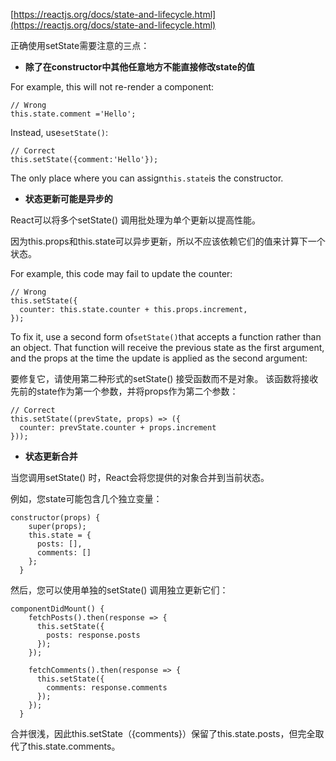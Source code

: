 [https://reactjs.org/docs/state-and-lifecycle.html](https://reactjs.org/docs/state-and-lifecycle.html)

正确使用setState需要注意的三点：

* **除了在constructor中其他任意地方不能直接修改state的值**

For example, this will not re-render a component:

```
// Wrong
this.state.comment ='Hello';
```

Instead, use`setState()`:

```
// Correct
this.setState({comment:'Hello'});
```

The only place where you can assign`this.state`is the constructor.

* **状态更新可能是异步的**

React可以将多个setState\(\) 调用批处理为单个更新以提高性能。

因为this.props和this.state可以异步更新，所以不应该依赖它们的值来计算下一个状态。

For example, this code may fail to update the counter:

```
// Wrong
this.setState({
  counter: this.state.counter + this.props.increment,
});
```

To fix it, use a second form of`setState()`that accepts a function rather than an object. That function will receive the previous state as the first argument, and the props at the time the update is applied as the second argument:

要修复它，请使用第二种形式的setState\(\) 接受函数而不是对象。 该函数将接收先前的state作为第一个参数，并将props作为第二个参数：

```
// Correct
this.setState((prevState, props) => ({
  counter: prevState.counter + props.increment
}));
```

* **状态更新合并**

当您调用setState\(\) 时，React会将您提供的对象合并到当前状态。

例如，您state可能包含几个独立变量：

```
constructor(props) {
    super(props);
    this.state = {
      posts: [],
      comments: []
    };
  }
```

然后，您可以使用单独的setState\(\) 调用独立更新它们：

```
componentDidMount() {
    fetchPosts().then(response => {
      this.setState({
        posts: response.posts
      });
    });

    fetchComments().then(response => {
      this.setState({
        comments: response.comments
      });
    });
  }
```

合并很浅，因此this.setState（{comments}）保留了this.state.posts，但完全取代了this.state.comments。

